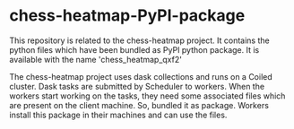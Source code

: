 # chess-heatmap-PyPI-package
This repository is related to the chess-heatmap project. It contains the python files which have been bundled as PyPI python package. It is available with the name 'chess_heatmap_qxf2'

The chess-heatmap project uses dask collections and runs on a Coiled cluster. Dask tasks are submitted by Scheduler to workers. When the workers start working on the tasks, they need some associated files which are present on the client machine. So, bundled it as package. Workers install this package in their machines and can use the files. 
